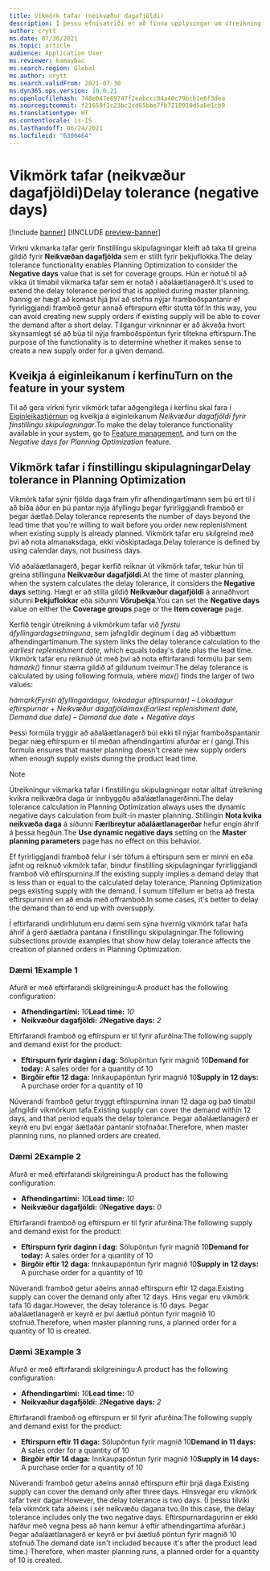 ```yaml
---
title: Vikmörk tafar (neikvæður dagafjöldi)
description: Í þessu efnisatriði er að finna upplýsingar um útreikning á vikmörkum tafar og hvernig það hefur áhrif á áætlaða stofnun pöntunar í fínstillingu skipulagningar.
author: crytt
ms.date: 07/30/2021
ms.topic: article
audience: Application User
ms.reviewer: kamaybac
ms.search.region: Global
ms.author: crytt
ms.search.validFrom: 2021-07-30
ms.dyn365.ops.version: 10.0.21
ms.openlocfilehash: 748e047e89747f2eabccc04a40c79bcb1e6f3dea
ms.sourcegitcommit: f21659f1c23bc2cd65bbe7fb7210910d5a8e1cb9
ms.translationtype: HT
ms.contentlocale: is-IS
ms.lasthandoff: 06/24/2021
ms.locfileid: "6306464"
---
```

# <a name="delay-tolerance-negative-days"></a><span data-ttu-id="c969d-103">Vikmörk tafar (neikvæður dagafjöldi)</span><span class="sxs-lookup"><span data-stu-id="c969d-103">Delay tolerance (negative days)</span></span>

[!include [banner](../../includes/banner.md)]
[!INCLUDE [preview-banner](../../includes/preview-banner.md)]

<span data-ttu-id="c969d-104">Virkni vikmarka tafar gerir fínstillingu skipulagningar kleift að taka til greina gildið fyrir **Neikvæðan dagafjölda** sem er stillt fyrir þekjuflokka.</span><span class="sxs-lookup"><span data-stu-id="c969d-104">The delay tolerance functionality enables Planning Optimization to consider the **Negative days** value that is set for coverage groups.</span></span> <span data-ttu-id="c969d-105">Hún er notuð til að víkka út tímabil vikmarka tafar sem er notað í aðaláætlanagerð.</span><span class="sxs-lookup"><span data-stu-id="c969d-105">It's used to extend the delay tolerance period that is applied during master planning.</span></span> <span data-ttu-id="c969d-106">Þannig er hægt að komast hjá því að stofna nýjar framboðspantanir ef fyrirliggjandi framboð getur annað eftirspurn eftir stutta töf.</span><span class="sxs-lookup"><span data-stu-id="c969d-106">In this way, you can avoid creating new supply orders if existing supply will be able to cover the demand after a short delay.</span></span> <span data-ttu-id="c969d-107">Tilgangur virkninnar er að ákveða hvort skynsamlegt sé að búa til nýja framboðspöntun fyrir tiltekna eftirspurn.</span><span class="sxs-lookup"><span data-stu-id="c969d-107">The purpose of the functionality is to determine whether it makes sense to create a new supply order for a given demand.</span></span>

## <a name="turn-on-the-feature-in-your-system"></a><span data-ttu-id="c969d-108">Kveikja á eiginleikanum í kerfinu</span><span class="sxs-lookup"><span data-stu-id="c969d-108">Turn on the feature in your system</span></span>

<span data-ttu-id="c969d-109">Til að gera virkni fyrir vikmörk tafar aðgengilega í kerfinu skal fara í [Eiginleikastjórnun](../../../fin-ops-core/fin-ops/get-started/feature-management/feature-management-overview.md) og kveikja á eiginleikanum *Neikvæður dagafjöldi fyrir fínstillingu skipulagningar*.</span><span class="sxs-lookup"><span data-stu-id="c969d-109">To make the delay tolerance functionality available in your system, go to [Feature management](../../../fin-ops-core/fin-ops/get-started/feature-management/feature-management-overview.md), and turn on the *Negative days for Planning Optimization* feature.</span></span>

## <a name="delay-tolerance-in-planning-optimization"></a><span data-ttu-id="c969d-110">Vikmörk tafar í fínstillingu skipulagningar</span><span class="sxs-lookup"><span data-stu-id="c969d-110">Delay tolerance in Planning Optimization</span></span>

<span data-ttu-id="c969d-111">Vikmörk tafar sýnir fjölda daga fram yfir afhendingartímann sem þú ert til í að bíða áður en þú pantar nýja áfyllingu þegar fyrirliggjandi framboð er þegar áætlað.</span><span class="sxs-lookup"><span data-stu-id="c969d-111">Delay tolerance represents the number of days beyond the lead time that you're willing to wait before you order new replenishment when existing supply is already planned.</span></span> <span data-ttu-id="c969d-112">Vikmörk tafar eru skilgreind með því að nota almanaksdaga, ekki viðskiptadaga.</span><span class="sxs-lookup"><span data-stu-id="c969d-112">Delay tolerance is defined by using calendar days, not business days.</span></span>

<span data-ttu-id="c969d-113">Við aðaláætlanagerð, þegar kerfið reiknar út vikmörk tafar, tekur hún til greina stillinguna **Neikvæður dagafjöldi**.</span><span class="sxs-lookup"><span data-stu-id="c969d-113">At the time of master planning, when the system calculates the delay tolerance, it considers the **Negative days** setting.</span></span> <span data-ttu-id="c969d-114">Hægt er að stilla gildið **Neikvæður dagafjöldi** á annaðhvort síðunni **Þekjuflokkar** eða síðunni **Vöruþekja**.</span><span class="sxs-lookup"><span data-stu-id="c969d-114">You can set the **Negative days** value on either the **Coverage groups** page or the **Item coverage** page.</span></span>

<span data-ttu-id="c969d-115">Kerfið tengir útreikning á vikmörkum tafar við *fyrstu áfyllingardagsetninguna*, sem jafngildir deginum í dag að viðbættum afhendingartímanum.</span><span class="sxs-lookup"><span data-stu-id="c969d-115">The system links the delay tolerance calculation to the *earliest replenishment date*, which equals today's date plus the lead time.</span></span> <span data-ttu-id="c969d-116">Vikmörk tafar eru reiknuð út með því að nota eftirfarandi formúlu þar sem *hámark()* finnur stærra gildið af gildunum tveimur:</span><span class="sxs-lookup"><span data-stu-id="c969d-116">The delay tolerance is calculated by using following formula, where *max()* finds the larger of two values:</span></span>

<span data-ttu-id="c969d-117">*hámark(Fyrsti áfyllingardagur, lokadagur eftirspurnar)* – *Lokadagur eftirspurnar* + *Neikvæður dagafjöldi*</span><span class="sxs-lookup"><span data-stu-id="c969d-117">*max(Earliest replenishment date, Demand due date)* – *Demand due date* + *Negative days*</span></span>

<span data-ttu-id="c969d-118">Þessi formúla tryggir að aðaláætlanagerð búi ekki til nýjar framboðspantanir þegar næg eftirspurn er til meðan afhendingartími afurðar er í gangi.</span><span class="sxs-lookup"><span data-stu-id="c969d-118">This formula ensures that master planning doesn't create new supply orders when enough supply exists during the product lead time.</span></span>

> [!NOTE]
> <span data-ttu-id="c969d-119">Útreikningur vikmarka tafar í fínstillingu skipulagningar notar alltaf útreikning kvikra neikvæðra daga úr innbyggðu aðaláætlanagerðinni.</span><span class="sxs-lookup"><span data-stu-id="c969d-119">The delay tolerance calculation in Planning Optimization always uses the dynamic negative days calculation from built-in master planning.</span></span> <span data-ttu-id="c969d-120">Stillingin **Nota kvika neikvæða daga** á síðunni **Færibreytur aðaláætlanagerðar** hefur engin áhrif á þessa hegðun.</span><span class="sxs-lookup"><span data-stu-id="c969d-120">The **Use dynamic negative days** setting on the **Master planning parameters** page has no effect on this behavior.</span></span>

<span data-ttu-id="c969d-121">Ef fyrirliggjandi framboð felur í sér töfum á eftirspurn sem er minni en eða jafnt og reiknuð vikmörk tafar, bindur fínstilling skipulagningar fyrirliggjandi framboð við eftirspurnina.</span><span class="sxs-lookup"><span data-stu-id="c969d-121">If the existing supply implies a demand delay that is less than or equal to the calculated delay tolerance, Planning Optimization pegs existing supply with the demand.</span></span> <span data-ttu-id="c969d-122">Í sumum tilfellum er betra að fresta eftirspurninni en að enda með offramboð.</span><span class="sxs-lookup"><span data-stu-id="c969d-122">In some cases, it's better to delay the demand than to end up with oversupply.</span></span>

<span data-ttu-id="c969d-123">Í eftirfarandi undirhlutum eru dæmi sem sýna hvernig vikmörk tafar hafa áhrif á gerð áætlaðra pantana í fínstillingu skipulagningar.</span><span class="sxs-lookup"><span data-stu-id="c969d-123">The following subsections provide examples that show how delay tolerance affects the creation of planned orders in Planning Optimization.</span></span>

### <a name="example-1"></a><span data-ttu-id="c969d-124">Dæmi 1</span><span class="sxs-lookup"><span data-stu-id="c969d-124">Example 1</span></span>

<span data-ttu-id="c969d-125">Afurð er með eftirfarandi skilgreiningu:</span><span class="sxs-lookup"><span data-stu-id="c969d-125">A product has the following configuration:</span></span>

- <span data-ttu-id="c969d-126">**Afhendingartími:** *10*</span><span class="sxs-lookup"><span data-stu-id="c969d-126">**Lead time:** *10*</span></span>
- <span data-ttu-id="c969d-127">**Neikvæður dagafjöldi:** *2*</span><span class="sxs-lookup"><span data-stu-id="c969d-127">**Negative days:** *2*</span></span>

<span data-ttu-id="c969d-128">Eftirfarandi framboð og eftirspurn er til fyrir afurðina:</span><span class="sxs-lookup"><span data-stu-id="c969d-128">The following supply and demand exist for the product:</span></span>

- <span data-ttu-id="c969d-129">**Eftirspurn fyrir daginn í dag:** Sölupöntun fyrir magnið 10</span><span class="sxs-lookup"><span data-stu-id="c969d-129">**Demand for today:** A sales order for a quantity of 10</span></span>
- <span data-ttu-id="c969d-130">**Birgðir eftir 12 daga:** Innkaupapöntun fyrir magnið 10</span><span class="sxs-lookup"><span data-stu-id="c969d-130">**Supply in 12 days:** A purchase order for a quantity of 10</span></span>

<span data-ttu-id="c969d-131">Núverandi framboð getur tryggt eftirspurnina innan 12 daga og það tímabil jafngildir vikmörkum tafa.</span><span class="sxs-lookup"><span data-stu-id="c969d-131">Existing supply can cover the demand within 12 days, and that period equals the delay tolerance.</span></span> <span data-ttu-id="c969d-132">Þegar aðaláætlanagerð er keyrð eru því engar áætlaðar pantanir stofnaðar.</span><span class="sxs-lookup"><span data-stu-id="c969d-132">Therefore, when master planning runs, no planned orders are created.</span></span>

### <a name="example-2"></a><span data-ttu-id="c969d-133">Dæmi 2</span><span class="sxs-lookup"><span data-stu-id="c969d-133">Example 2</span></span>

<span data-ttu-id="c969d-134">Afurð er með eftirfarandi skilgreiningu:</span><span class="sxs-lookup"><span data-stu-id="c969d-134">A product has the following configuration:</span></span>

- <span data-ttu-id="c969d-135">**Afhendingartími:** *10*</span><span class="sxs-lookup"><span data-stu-id="c969d-135">**Lead time:** *10*</span></span>
- <span data-ttu-id="c969d-136">**Neikvæður dagafjöldi:** *0*</span><span class="sxs-lookup"><span data-stu-id="c969d-136">**Negative days:** *0*</span></span>

<span data-ttu-id="c969d-137">Eftirfarandi framboð og eftirspurn er til fyrir afurðina:</span><span class="sxs-lookup"><span data-stu-id="c969d-137">The following supply and demand exist for the product:</span></span>

- <span data-ttu-id="c969d-138">**Eftirspurn fyrir daginn í dag:** Sölupöntun fyrir magnið 10</span><span class="sxs-lookup"><span data-stu-id="c969d-138">**Demand for today:** A sales order for a quantity of 10</span></span>
- <span data-ttu-id="c969d-139">**Birgðir eftir 12 daga:** Innkaupapöntun fyrir magnið 10</span><span class="sxs-lookup"><span data-stu-id="c969d-139">**Supply in 12 days:** A purchase order for a quantity of 10</span></span>

<span data-ttu-id="c969d-140">Núverandi framboð getur aðeins annað eftirspurn eftir 12 daga.</span><span class="sxs-lookup"><span data-stu-id="c969d-140">Existing supply can cover the demand only after 12 days.</span></span> <span data-ttu-id="c969d-141">Hins vegar eru vikmörk tafa 10 dagar.</span><span class="sxs-lookup"><span data-stu-id="c969d-141">However, the delay tolerance is 10 days.</span></span> <span data-ttu-id="c969d-142">Þegar aðaláætlanagerð er keyrð er því áætluð pöntun fyrir magnið 10 stofnuð.</span><span class="sxs-lookup"><span data-stu-id="c969d-142">Therefore, when master planning runs, a planned order for a quantity of 10 is created.</span></span>

### <a name="example-3"></a><span data-ttu-id="c969d-143">Dæmi 3</span><span class="sxs-lookup"><span data-stu-id="c969d-143">Example 3</span></span>

<span data-ttu-id="c969d-144">Afurð er með eftirfarandi skilgreiningu:</span><span class="sxs-lookup"><span data-stu-id="c969d-144">A product has the following configuration:</span></span>

- <span data-ttu-id="c969d-145">**Afhendingartími:** *10*</span><span class="sxs-lookup"><span data-stu-id="c969d-145">**Lead time:** *10*</span></span>
- <span data-ttu-id="c969d-146">**Neikvæður dagafjöldi:** *2*</span><span class="sxs-lookup"><span data-stu-id="c969d-146">**Negative days:** *2*</span></span>

<span data-ttu-id="c969d-147">Eftirfarandi framboð og eftirspurn er til fyrir afurðina:</span><span class="sxs-lookup"><span data-stu-id="c969d-147">The following supply and demand exist for the product:</span></span>

- <span data-ttu-id="c969d-148">**Eftirspurn eftir 11 daga:** Sölupöntun fyrir magnið 10</span><span class="sxs-lookup"><span data-stu-id="c969d-148">**Demand in 11 days:** A sales order for a quantity of 10</span></span>
- <span data-ttu-id="c969d-149">**Birgðir eftir 14 daga:** Innkaupapöntun fyrir magnið 10</span><span class="sxs-lookup"><span data-stu-id="c969d-149">**Supply in 14 days:** A purchase order for a quantity of 10</span></span>

<span data-ttu-id="c969d-150">Núverandi framboð getur aðeins annað eftirspurn eftir þrjá daga.</span><span class="sxs-lookup"><span data-stu-id="c969d-150">Existing supply can cover the demand only after three days.</span></span> <span data-ttu-id="c969d-151">Hinsvegar eru vikmörk tafar tveir dagar.</span><span class="sxs-lookup"><span data-stu-id="c969d-151">However, the delay tolerance is two days.</span></span> <span data-ttu-id="c969d-152">(Í þessu tilviki fela vikmörk tafa aðeins í sér neikvæðu dagana tvo.</span><span class="sxs-lookup"><span data-stu-id="c969d-152">(In this case, the delay tolerance includes only the two negative days.</span></span> <span data-ttu-id="c969d-153">Eftirspurnardagurinn er ekki hafður með vegna þess að hann kemur á eftir afhendingartíma afurðar.) Þegar aðaláætlanagerð er keyrð er því áætluð pöntun fyrir magnið 10 stofnuð.</span><span class="sxs-lookup"><span data-stu-id="c969d-153">The demand date isn't included because it's after the product lead time.) Therefore, when master planning runs, a planned order for a quantity of 10 is created.</span></span>
